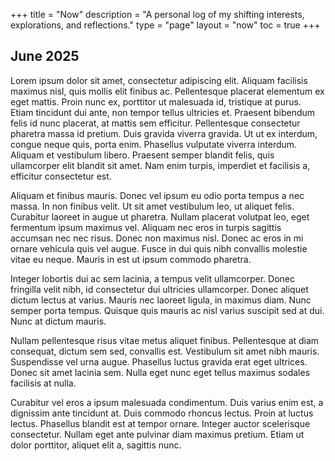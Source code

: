 +++
title = "Now"
description = "A personal log of my shifting interests, explorations, and reflections."
type = "page"
layout = "now"
toc = true
+++

## June 2025

Lorem ipsum dolor sit amet, consectetur adipiscing elit. Aliquam facilisis maximus nisl, quis mollis elit finibus ac. Pellentesque placerat elementum ex eget mattis. Proin nunc ex, porttitor ut malesuada id, tristique at purus. Etiam tincidunt dui ante, non tempor tellus ultricies et. Praesent bibendum felis id nunc placerat, at mattis sem efficitur. Pellentesque consectetur pharetra massa id pretium. Duis gravida viverra gravida. Ut ut ex interdum, congue neque quis, porta enim. Phasellus vulputate viverra interdum. Aliquam et vestibulum libero. Praesent semper blandit felis, quis ullamcorper elit blandit sit amet. Nam enim turpis, imperdiet et facilisis a, efficitur consectetur est.

Aliquam et finibus mauris. Donec vel ipsum eu odio porta tempus a nec massa. In non finibus velit. Ut sit amet vestibulum leo, ut aliquet felis. Curabitur laoreet in augue ut pharetra. Nullam placerat volutpat leo, eget fermentum ipsum maximus vel. Aliquam nec eros in turpis sagittis accumsan nec nec risus. Donec non maximus nisl. Donec ac eros in mi ornare vehicula quis vel augue. Fusce in dui quis nibh convallis molestie vitae eu neque. Mauris in est ut ipsum commodo pharetra.

Integer lobortis dui ac sem lacinia, a tempus velit ullamcorper. Donec fringilla velit nibh, id consectetur dui ultricies ullamcorper. Donec aliquet dictum lectus at varius. Mauris nec laoreet ligula, in maximus diam. Nunc semper porta tempus. Quisque quis mauris ac nisl varius suscipit sed at dui. Nunc at dictum mauris.

Nullam pellentesque risus vitae metus aliquet finibus. Pellentesque at diam consequat, dictum sem sed, convallis est. Vestibulum sit amet nibh mauris. Suspendisse vel urna augue. Phasellus luctus gravida erat eget ultrices. Donec sit amet lacinia sem. Nulla eget nunc eget tellus maximus sodales facilisis at nulla.

Curabitur vel eros a ipsum malesuada condimentum. Duis varius enim est, a dignissim ante tincidunt at. Duis commodo rhoncus lectus. Proin at luctus lectus. Phasellus blandit est at tempor ornare. Integer auctor scelerisque consectetur. Nullam eget ante pulvinar diam maximus pretium. Etiam ut dolor porttitor, aliquet elit a, sagittis nunc.
